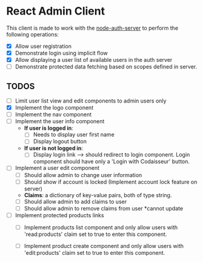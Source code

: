 # React Admin Client
This client is made to work with the [node-auth-server](https://github.com/Official-Codaisseur-Graduate/node-auth-server) to perform the following operations:

- [x] Allow user registration
- [x] Demonstrate login using implicit flow
- [x] Allow displaying a user list of available users in the auth server
- [ ] Demonstrate protected data fetching based on scopes defined in server.

## TODOS
- [ ] Limit user list view and edit components to admin users only
- [x] Implement the logo component
- [ ] Implement the nav component
- [ ] Implement the user info component
    - **If user is logged in**:
        - [ ] Needs to display user first name
        - [ ] Display logout button
    - **If user is not logged in**:
        - [ ] Display login link --> should redirect to login component. Login component should have only a 'Login with Codaisseur' button.
- [ ] Implement a user edit component
    - [ ] Should allow admin to change user information
    - [ ] Should show if account is locked (Implement account lock feature on server)
    - **Claims**: a dictionary of key-value pairs, both of type string.
    - [ ] Should allow admin to add claims to user
    - [ ] Should allow admin to remove claims from user *cannot update
- [ ] Implement protected products links
    - [ ] Implement products list component and only allow users with 'read:products' claim set to true to enter this component.
    - [ ] Implement product create component and only allow users with 'edit:products' claim set to true to enter this component.
    
